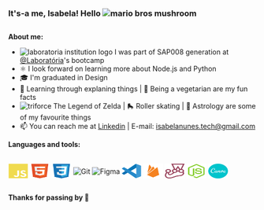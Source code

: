 ### It's-a me, Isabela! Hello <img align-items="end" alt="mario bros mushroom" height="50" src="https://images-wixmp-ed30a86b8c4ca887773594c2.wixmp.com/f/40e9ec53-0b13-4d91-98f6-7f4ffba0f61a/dah2z9d-7b7bae54-fc1f-4ffc-853a-0769065d2fac.gif?token=eyJ0eXAiOiJKV1QiLCJhbGciOiJIUzI1NiJ9.eyJzdWIiOiJ1cm46YXBwOjdlMGQxODg5ODIyNjQzNzNhNWYwZDQxNWVhMGQyNmUwIiwiaXNzIjoidXJuOmFwcDo3ZTBkMTg4OTgyMjY0MzczYTVmMGQ0MTVlYTBkMjZlMCIsIm9iaiI6W1t7InBhdGgiOiJcL2ZcLzQwZTllYzUzLTBiMTMtNGQ5MS05OGY2LTdmNGZmYmEwZjYxYVwvZGFoMno5ZC03YjdiYWU1NC1mYzFmLTRmZmMtODUzYS0wNzY5MDY1ZDJmYWMuZ2lmIn1dXSwiYXVkIjpbInVybjpzZXJ2aWNlOmZpbGUuZG93bmxvYWQiXX0.RXFdCzeciXjcW3HrRq26adV7QAsa3NrO2fMvaZNQNzM">


##

**About me:**
<!-- - 💻 I am currently working as a Systems Analyst at [@Bradesco](https://banco.bradesco/html/classic/index.shtm) -->
- <img alt="laboratoria institution logo" height="16" src="http://tiny.cc/lr61vz">  I was part of SAP008 generation at [@Laboratória](https://www.laboratoria.la/br)'s bootcamp
- ⚛️ I look forward on learning more about Node.js and Python
- 🎓 I'm graduated in Design
- 🤯 Learning through explaning things | 🌱 Being a vegetarian are my fun facts
- <img alt="triforce" height="16" src="https://upload.wikimedia.org/wikipedia/commons/8/86/Triforce.svg"> The Legend of Zelda | 🛼 Roller skating | 🔮 Astrology are some of my favourite things
- 📫 You can reach me at [Linkedin](https://www.linkedin.com/in/nunes-isabela/) | E-mail: isabelanunes.tech@gmail.com


**Languages and tools:**
<div align"center" style="display: inline_block"><br>
  <img align="center" alt="JS" height="30" width="40" src="https://raw.githubusercontent.com/devicons/devicon/master/icons/javascript/javascript-plain.svg">
  <img align="center" alt="HTML" height="30" width="40" src="https://raw.githubusercontent.com/devicons/devicon/master/icons/html5/html5-original.svg">
  <img align="center" alt="CSS" height="30" width="40" src="https://raw.githubusercontent.com/devicons/devicon/master/icons/css3/css3-original.svg">
  <img align="center" alt="Git" height="30" width="40" src="https://cdn.jsdelivr.net/gh/devicons/devicon/icons/git/git-original.svg">    
  <img align="center" alt="Figma" height="30" width="40" src="https://cdn.jsdelivr.net/gh/devicons/devicon/icons/figma/figma-original.svg">
  <img align="center"  alt="VScode" height="30" width="40" src="https://raw.githubusercontent.com/devicons/devicon/master/icons/vscode/vscode-original.svg">
  <img align="center"  alt="firebase" height="30" width="40" src="https://raw.githubusercontent.com/devicons/devicon/master/icons/firebase/firebase-plain.svg">
  <img align="center"  alt="Jest" height="30" width="40" src="https://raw.githubusercontent.com/devicons/devicon/master/icons/jest/jest-plain.svg">
  <img align="center"  alt="nodejs" height="30" width="40" src="https://raw.githubusercontent.com/devicons/devicon/master/icons/nodejs/nodejs-original.svg">
  <img align="center"  alt="Canva" height="30" width="40" src="https://raw.githubusercontent.com/devicons/devicon/master/icons/canva/canva-original.svg">	
</div>

##

**Thanks for passing by 👋**
